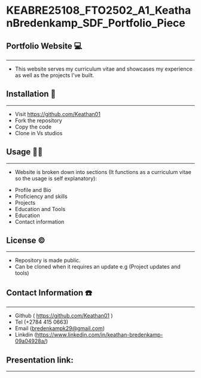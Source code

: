 # KEABRE25108_FTO2502_A1_KeathanBredenkamp_SDF_Portfolio_Piece


## Portfolio Website 💻
<hr>

* This website serves my curriculum vitae and showcases my experience as well as the projects I've built.


## Installation 🤖
<hr>


* Visit https://github.com/Keathan01 
* Fork the repository 
* Copy the code 
* Clone in Vs studios
 

 ## Usage 👷‍♂️
<hr>
 
- Website is broken down into sections (It functions as a curriculum vitae so the usage is self explanatory):


* Profile and Bio
* Proficiency and skills 
* Projects 
* Education and Tools
* Education
* Contact information


## License ©️
<hr>


* Repository is made public.
* Can be cloned when it requires an update e.g (Project updates and tools)

## Contact Information ☎️
<hr>

- Github ( https://github.com/Keathan01 )
- Tel (+2784 415 0663)
- Email (bredenkampk29@gmail.com)
- Linkdin (https://www.linkedin.com/in/keathan-bredenkamp-09a04928a/)

## Presentation link:
<hr>